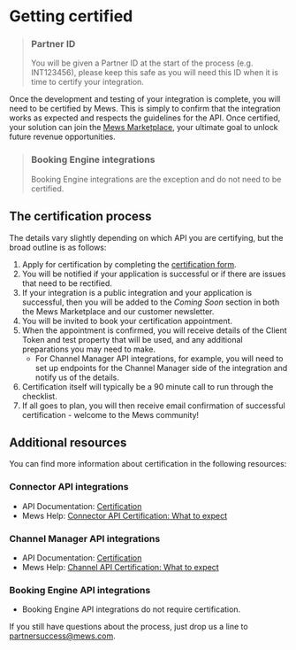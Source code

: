 # Getting certified

> ### Partner ID
> You will be given a Partner ID at the start of the process (e.g. INT123456), please keep this safe as you will need this ID when it is time to certify your integration.

Once the development and testing of your integration is complete, you will need to be certified by Mews. This is simply to confirm that the integration works as expected and respects the guidelines for the API.
Once certified, your solution can join the [Mews Marketplace](../mews-marketplace/README.md), your ultimate goal to unlock future revenue opportunities.

> ### Booking Engine integrations
> Booking Engine integrations are the exception and do not need to be certified.

## The certification process

The details vary slightly depending on which API you are certifying, but the broad outline is as follows:

1. Apply for certification by completing the [certification form](https://mews.typeform.com/to/ehTUz7).
2. You will be notified if your application is successful or if there are issues that need to be rectified.
3. If your integration is a public integration and your application is successful, then you will be added to the _Coming Soon_ section in both the Mews Marketplace and our customer newsletter.
4. You will be invited to book your certification appointment.
5. When the appointment is confirmed, you will receive details of the Client Token and test property that will be used, and any additional preparations you may need to make.
    * For Channel Manager API integrations, for example, you will need to set up endpoints for the Channel Manager side of the integration and notify us of the details.
6. Certification itself will typically be a 90 minute call to run through the checklist.
7. If all goes to plan, you will then receive email confirmation of successful certification - welcome to the Mews community!

## Additional resources

You can find more information about certification in the following resources:

### Connector API integrations

* API Documentation: [Certification](https://mews-systems.gitbook.io/connector-api/guidelines/certification)
* Mews Help: [Connector API Certification: What to expect](https://help.mews.com/s/article/connector-api-certification-what-to-expect?language=en_US)

### Channel Manager API integrations

* API Documentation: [Certification](https://mews-systems.gitbook.io/channel-manager-api/certification)
* Mews Help: [Channel API Certification: What to expect](https://help.mews.com/s/article/channel-api-certification-what-to-expect?language=en_US)

### Booking Engine API integrations

* Booking Engine API integrations do not require certification.

If you still have questions about the process, just drop us a line to [partnersuccess@mews.com](mailto:partnersuccess@mews.com).
